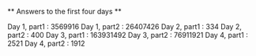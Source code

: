 ** Answers to the first four days **

Day 1, part1 : 3569916
Day 1, part2 : 26407426
Day 2, part1 : 334
Day 2, part2 : 400
Day 3, part1 : 163931492
Day 3, part2 : 76911921
Day 4, part1 : 2521
Day 4, part2 : 1912
